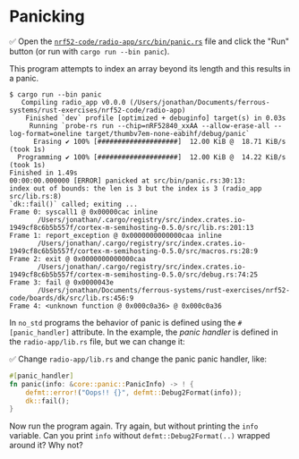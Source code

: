 # Panicking

✅ Open the [`nrf52-code/radio-app/src/bin/panic.rs`](../../nrf52-code/radio-app/src/bin/panic.rs) file and click the "Run" button (or run with `cargo run --bin panic`).

This program attempts to index an array beyond its length and this results in a panic.

```console
$ cargo run --bin panic
   Compiling radio_app v0.0.0 (/Users/jonathan/Documents/ferrous-systems/rust-exercises/nrf52-code/radio-app)
    Finished `dev` profile [optimized + debuginfo] target(s) in 0.03s
     Running `probe-rs run --chip=nRF52840_xxAA --allow-erase-all --log-format=oneline target/thumbv7em-none-eabihf/debug/panic`
      Erasing ✔ 100% [####################]  12.00 KiB @  18.71 KiB/s (took 1s)
  Programming ✔ 100% [####################]  12.00 KiB @  14.22 KiB/s (took 1s)                                                                                                                                                                                                                                   Finished in 1.49s
00:00:00.000000 [ERROR] panicked at src/bin/panic.rs:30:13:
index out of bounds: the len is 3 but the index is 3 (radio_app src/lib.rs:8)
`dk::fail()` called; exiting ...
Frame 0: syscall1 @ 0x00000cac inline
       /Users/jonathan/.cargo/registry/src/index.crates.io-1949cf8c6b5b557f/cortex-m-semihosting-0.5.0/src/lib.rs:201:13
Frame 1: report_exception @ 0x0000000000000caa inline
       /Users/jonathan/.cargo/registry/src/index.crates.io-1949cf8c6b5b557f/cortex-m-semihosting-0.5.0/src/macros.rs:28:9
Frame 2: exit @ 0x0000000000000caa
       /Users/jonathan/.cargo/registry/src/index.crates.io-1949cf8c6b5b557f/cortex-m-semihosting-0.5.0/src/debug.rs:74:25
Frame 3: fail @ 0x0000043e
       /Users/jonathan/Documents/ferrous-systems/rust-exercises/nrf52-code/boards/dk/src/lib.rs:456:9
Frame 4: <unknown function @ 0x000c0a36> @ 0x000c0a36
```

In `no_std` programs the behavior of panic is defined using the `#[panic_handler]` attribute. In the example, the *panic handler* is defined in the `radio-app/lib.rs` file, but we can change it:

✅ Change `radio-app/lib.rs` and change the panic panic handler, like:

```rust ignore
#[panic_handler]
fn panic(info: &core::panic::PanicInfo) -> ! {
    defmt::error!("Oops!! {}", defmt::Debug2Format(info));
    dk::fail();
}
```

Now run the program again. Try again, but without printing the `info` variable. Can you print `info` without `defmt::Debug2Format(..)` wrapped around it? Why not?

